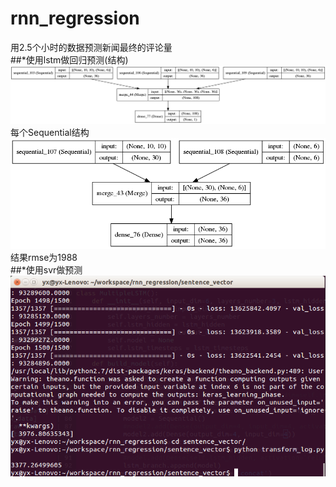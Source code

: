 # rnn_regression
用2.5个小时的数据预测新闻最终的评论量<br />
##*使用lstm做回归预测(结构)
 ![image](https://github.com/yxzero/rnn_regression/blob/master/model.png)<br />
 每个Sequential结构<br />
 ![image](https://github.com/yxzero/rnn_regression/blob/master/model_lstm.png)<br />
 结果rmse为1988<br />
 ##*使用svr做预测
 ![image](https://github.com/yxzero/rnn_regression/blob/master/sentence_vector/svm_%E7%BB%93%E6%9E%9C/svm_result.png)
